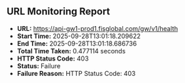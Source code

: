 ## URL Monitoring Report

- **URL:** https://api-gw1-prod1.fisglobal.com/gw/v1/health
- **Start Time:** 2025-09-28T13:01:18.209622
- **End Time:** 2025-09-28T13:01:18.686736
- **Total Time Taken:** 0.477114 seconds
- **HTTP Status Code:** 403
- **Status:** Failure
- **Failure Reason:** HTTP Status Code: 403
